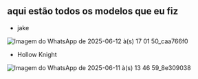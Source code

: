 ## aqui estão todos os modelos que eu fiz

* jake
  
![Imagem do WhatsApp de 2025-06-12 à(s) 17 01 50_caa766f0](https://github.com/user-attachments/assets/52821a42-67ca-40da-bce4-ae8f66633e73)

* Hollow Knight
  
![Imagem do WhatsApp de 2025-06-11 à(s) 13 46 59_8e309038](https://github.com/user-attachments/assets/9704412b-5475-4369-ba14-2ed4677a877e)




